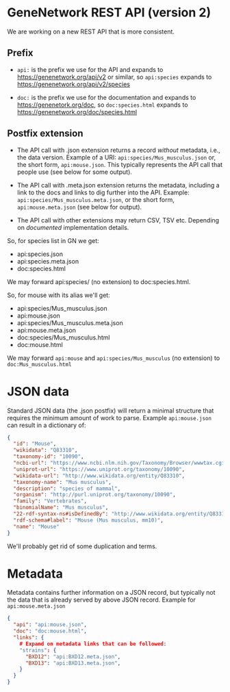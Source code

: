 # GeneNetwork REST API (version 2)

We are working on a new REST API that is more consistent.

## Prefix

* `api:` is the prefix we use for the API and expands to https://genenetwork.org/api/v2 or similar, so `api:species` expands to https://genenetwork.org/api/v2/species

* `doc:` is the prefix we use for the documentation and expands to https://genenetork.org/doc, so `doc:species.html` expands to https://genenetwork.org/doc/species.html

## Postfix extension

* The API call with .json extension returns a record *without* metadata, i.e., the data version. Example of a URI: `api:species/Mus_musculus.json` or, the short form, `api:mouse.json`. This typically represents the API call that people use (see below for some output).

* The API call with .meta.json extension returns the metadata, including a link to the docs and links to dig further into the API. Example: `api:species/Mus_musculus.meta.json`, or the short form, `api:mouse.meta.json` (see below for output).

* The API call with other extensions may return CSV, TSV etc. Depending on *documented* implementation details.

So, for species list in GN we get:

* api:species.json
* api:species.meta.json
* doc:species.html

We may forward api:species/ (no extension) to doc:species.html.

So, for mouse with its alias we'll get:

* api:species/Mus_musculus.json
* api:mouse.json
* api:species/Mus_musculus.meta.json
* api:mouse.meta.json
* doc:species/Mus_musculus.html
* doc:mouse.html

We may forward `api:mouse` and `api:species/Mus_musculus` (no extension) to `doc:Mus_musculus.html`

# JSON data

Standard JSON data (the .json postfix) will return a minimal structure that requires the minimum amount of work to parse. Example `api:mouse.json` can result in a dictionary of:

```json
{
  "id": "Mouse",
  "wikidata": "Q83310",
  "taxonomy-id": "10090",
  "ncbi-url": "https://www.ncbi.nlm.nih.gov/Taxonomy/Browser/wwwtax.cgi?mode=Info&id=10090",
  "uniprot-url": "https://www.uniprot.org/taxonomy/10090",
  "wikidata-url": "http://www.wikidata.org/entity/Q83310",
  "taxonomy-name": "Mus musculus",
  "description": "species of mammal",
  "organism": "http://purl.uniprot.org/taxonomy/10090",
  "family": "Vertebrates",
  "binomialName": "Mus musculus",
  "22-rdf-syntax-ns#isDefinedBy": "http://www.wikidata.org/entity/Q83310",
  "rdf-schema#label": "Mouse (Mus musculus, mm10)",
  "name": "Mouse"
}
```

We'll probably get rid of some duplication and terms.

# Metadata

Metadata contains further information on a JSON record, but typically not the data that is already served by above JSON record. Example for `api:mouse.meta.json`

```json
{
  "api": "api:mouse.json",
  "doc": "doc:mouse.html",
  "links": {
    # Expand on metadata links that can be followed:
    "strains": {
      "BXD12": "api:BXD12.meta.json",
      "BXD13": "api:BXD13.meta.json",
    }
  }
}
```

